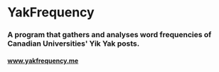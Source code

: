 # YakFrequency

<h3> A program that gathers and analyses word frequencies of Canadian Universities' Yik Yak posts. </h3>

<h4><a href=www.yakfrequency.me>www.yakfrequency.me</a></h4>
